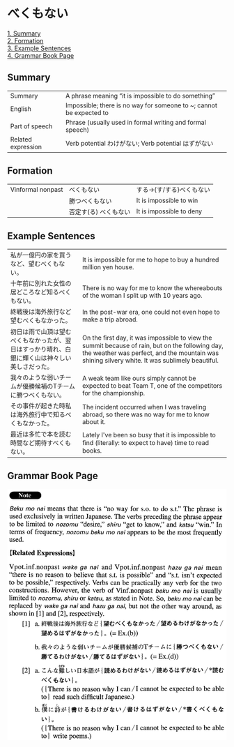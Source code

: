 # べくもない

[1. Summary](#summary)<br>
[2. Formation](#formation)<br>
[3. Example Sentences](#example-sentences)<br>
[4. Grammar Book Page](#grammar-book-page)<br>


## Summary

<table><tr>   <td>Summary</td>   <td>A phrase meaning “it is impossible to do something”</td></tr><tr>   <td>English</td>   <td>Impossible; there is no way for someone to ~; cannot be expected to</td></tr><tr>   <td>Part of speech</td>   <td>Phrase (usually used in formal writing and formal speech)</td></tr><tr>   <td>Related expression</td>   <td>Verb potential わけがない; Verb potential はずがない</td></tr></table>

## Formation

<table class="table"><tbody><tr class="tr head"><td class="td"><span class="bold">Vinformal nonpast</span></td><td class="td"><span class="concept">べくもない</span></td><td class="td"><span>する→{す/する}べくもない</span></td></tr><tr class="tr"><td class="td"></td><td class="td"><span>勝つ</span><span class="concept">べくもない</span></td><td class="td"><span>It is impossible to win</span></td></tr><tr class="tr"><td class="td"></td><td class="td"><span>否定す(る)</span> <span class="concept">べくもない</span></td><td class="td"><span>It is impossible to deny</span></td></tr></tbody></table>

## Example Sentences

<table><tr>   <td>私が一億円の家を買うなど、望むべくもない。</td>   <td>It is impossible for me to hope to buy a hundred million yen house.</td></tr><tr>   <td>十年前に別れた女性の居どころなど知るべくもない。</td>   <td>There is no way for me to know the whereabouts of the woman I split up with 10 years ago.</td></tr><tr>   <td>終戦後は海外旅行など望むべくもなかった。</td>   <td>In the post-war era, one could not even hope to make a trip abroad.</td></tr><tr>   <td>初日は雨で山頂は望むべくもなかったが、翌日はすっかり晴れ、白銀に輝く山は神々しい美しさだった。</td>   <td>On the ﬁrst day, it was impossible to view the summit because of rain, but on the following day, the weather was perfect, and the mountain was shining silvery white. It was sublimely beautiful.</td></tr><tr>   <td>我々のような弱いチームが優勝候補のTチームに勝つべくもない。</td>   <td>A weak team like ours simply cannot be expected to beat Team T, one of the competitors for the championship.</td></tr><tr>   <td>その事件が起きた時私は海外旅行中で知るべくもなかった。</td>   <td>The incident occurred when I was traveling abroad, so there was no way for me to know about it.</td></tr><tr>   <td>最近は多忙で本を読む時間など期待すべくもない。</td>   <td>Lately I've been so busy that it is impossible to ﬁnd (literally: to expect to have) time to read books.</td></tr></table>

## Grammar Book Page

![](../img/Advancedべくもない.png)

